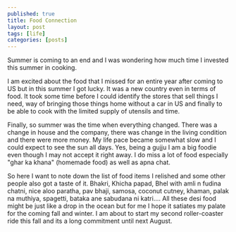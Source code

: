 ```yaml
---
published: true
title: Food Connection
layout: post
tags: [life]
categories: [posts]
---
```

Summer is coming to an end and I was wondering how much time I invested this summer in cooking.

I am excited about the food that I missed for an entire year after coming to US but in this summer I got lucky. It was a new country even in terms of food. It took some time before I could identify the stores that sell things I need, way of bringing those things home without a car in US and finally to be able to cook with the limited supply of utensils and time.

Finally, so summer was the time when everything changed. There was a change in house and the company, there was change in the living condition and there were more money. My life pace became somewhat slow and I could expect to see the sun all days. Yes, being a gujju I am a big foodie even though I may not accept it right away. I do miss a lot of food especially "ghar ka khana" (homemade food) as well as apna chat.

So here I want to note down the list of food items I relished and some other people also got a taste of it. Bhakri, Khicha papad, Bhel with amli n fudina chatni, nice aloo paratha, pav bhaji, samosa, coconut cutney, khaman, palak na muthiya, spagetti, bataka ane sabudana ni katri.... All these desi food might be just like a drop in the ocean but for me I hope it satiates my palate for the coming fall and winter. I am about to start my second roller-coaster ride this fall and its a long commitment until next August.